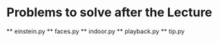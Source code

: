 # Problems to solve after the Lecture
** einstein.py
** faces.py
** indoor.py
** playback.py
** tip.py